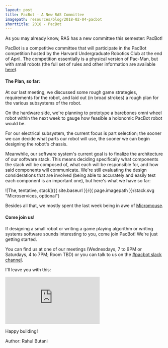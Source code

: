 ```yaml
---
layout: post
title: PacBot - A New RAS Committee
imagepath: resources/blog/2018-02-04-pacbot
shorttitle: 2018 - PacBot
---
```


As you may already know, RAS has a new committee this semester: PacBot!

PacBot is a competitive committee that will participate in the PacBot competition hosted by the Harvard Undergraduate Robotics Club at the end of April. The competition essentially is a physical version of Pac-Man, but with small robots (the full set of rules and other information are available [here](https://harvardrobotics.com/pacbots/#pacbotinfo)).

#### The Plan, so far:

At our last meeting, we discussed some rough game strategies, requirements for the robot, and laid out (in broad strokes) a rough plan for the various subsystems of the robot.

On the hardware side, we're planning to prototype a barebones omni wheel robot within the next week to gauge how feasible a holonomic PacBot robot would be.

For our electrical subsystem, the current focus is part selection; the sooner we can decide what parts our robot will use, the sooner we can begin designing the robot's chassis.

Meanwhile, our software system's current goal is to finalize the architecture of our software stack. This means deciding specifically what components the stack will be composed of, what each will be responsible for, and how said components will communicate. We're still evaluating the design considerations that are involved (being able to accurately and easily test each component is an important one), but here's what we have so far:

![The, tentative, stack]({{ site.baseurl }}/{{ page.imagepath }}/stack.svg "Microservices, optional")

Besides all that, we mostly spent the last week being in awe of [Micromouse](https://en.wikipedia.org/wiki/Micromouse).

#### Come join us!

If designing a small robot or writing a game playing algorithm or writing systems software sounds interesting to you, come join PacBot! We're just getting started.

You can find us at one of our meetings (Wednesdays, 7 to 9PM or Saturdays, 4 to 7PM; Room TBD) or you can talk to us on the [#pacbot slack channel](https://utras.slack.com/channels/pacbot). 

I'll leave you with this:

<div class="embed-responsive embed-responsive-16by9 my-3">
<iframe class="embed-responsive-item" src="https://www.youtube-nocookie.com/embed/LAYdXIREK2I?rel=0" frameborder="0" allow="autoplay; encrypted-media" allowfullscreen></iframe>
</div>

Happy building!

Author: Rahul Butani
